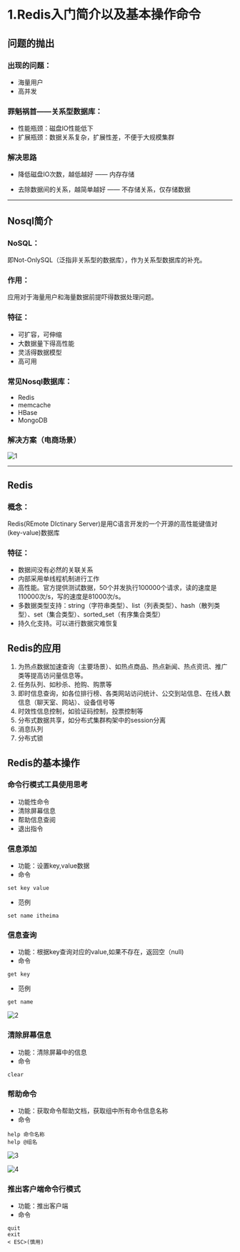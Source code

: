 # 1.Redis入门简介以及基本操作命令

##  问题的抛出
### 出现的问题：

* 海量用户
* 高并发

### 罪魁祸首——关系型数据库：

* 性能瓶颈：磁盘IO性能低下
* 扩展瓶颈：数据关系复杂，扩展性差，不便于大规模集群

### 解决思路

* 降低磁盘IO次数，越低越好 —— 内存存储

* 去除数据间的关系，越简单越好 —— 不存储关系，仅存储数据

****

## Nosql简介

### NoSQL：
即Not-OnlySQL（泛指非关系型的数据库），作为关系型数据库的补充。
### 作用：
应用对于海量用户和海量数据前提吓得数据处理问题。
### 特征：

* 可扩容，可伸缩
* 大数据量下得高性能
* 灵活得数据模型
* 高可用

### 常见Nosql数据库：

* Redis
* memcache
* HBase
* MongoDB
### 解决方案（电商场景）

![1](https://github.com/syYurnero/images-Source/blob/main/Redis/01/1.png?raw=true)

****

## Redis

### 概念：

Redis(REmote DIctinary Server)是用C语言开发的一个开源的高性能键值对(key-value)数据库
### 特征：

* 数据间没有必然的关联关系
* 内部采用单线程机制进行工作
* 高性能。官方提供测试数据，50个并发执行100000个请求，读的速度是110000次/s，写的速度是81000次/s。
* 多数据类型支持：string（字符串类型）、list（列表类型）、hash（散列类型）、set（集合类型）、sorted_set（有序集合类型）
* 持久化支持。可以进行数据灾难恢复
## Redis的应用
1. 为热点数据加速查询（主要场景）、如热点商品、热点新闻、热点资讯、推广类等提高访问量信息等。
2. 任务队列、如秒杀、抢购、购票等
3. 即时信息查询，如各位排行榜、各类网站访问统计、公交到站信息、在线人数信息（聊天室、网站）、设备信号等
4. 时效性信息控制，如验证码控制，投票控制等
5. 分布式数据共享，如分布式集群构架中的session分离
6. 消息队列
7. 分布式锁
## Redis的基本操作
### 命令行模式工具使用思考

* 功能性命令
* 清除屏幕信息
* 帮助信息查阅
* 退出指令
### 信息添加

* 功能：设置key,value数据
* 命令
``` shell
set key value 
```

* 范例
``` shell
set name itheima 
```

### 信息查询

* 功能：根据key查询对应的value,如果不存在，返回空（null)
* 命令
``` shell
get key 
```
* 范例
``` shell
get name 
```

![2](https://github.com/syYurnero/images-Source/blob/main/Redis/01/2.png?raw=true)

### 清除屏幕信息

* 功能：清除屏幕中的信息
* 命令
``` shell
clear 
```

### 帮助命令

* 功能：获取命令帮助文档，获取组中所有命令信息名称
* 命令
``` shell
help 命令名称
help @组名 
```

![3](https://github.com/syYurnero/images-Source/blob/main/Redis/01/3.png?raw=true)

![4](https://github.com/syYurnero/images-Source/blob/main/Redis/01/4.png?raw=true)

### 推出客户端命令行模式

* 功能：推出客户端
* 命令
``` shell
quit
exit
< ESC>(慎用)
```

